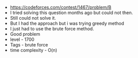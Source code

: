 * https://codeforces.com/contest/1467/problem/B
* I tried solving this question months ago but could not then.
* Still could not solve it.
* But I had the approach but i was trying greedy method
* I just had to use the brute force method.
* Good problem
* level - 1700
* Tags - brute force
* time complexity - O(n)
